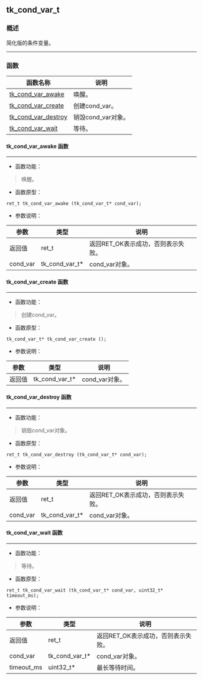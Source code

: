 ## tk\_cond\_var\_t
### 概述
 简化版的条件变量。

----------------------------------
### 函数
<p id="tk_cond_var_t_methods">

| 函数名称 | 说明 | 
| -------- | ------------ | 
| <a href="#tk_cond_var_t_tk_cond_var_awake">tk\_cond\_var\_awake</a> | 唤醒。 |
| <a href="#tk_cond_var_t_tk_cond_var_create">tk\_cond\_var\_create</a> | 创建cond_var。 |
| <a href="#tk_cond_var_t_tk_cond_var_destroy">tk\_cond\_var\_destroy</a> | 销毁cond_var对象。 |
| <a href="#tk_cond_var_t_tk_cond_var_wait">tk\_cond\_var\_wait</a> | 等待。 |
#### tk\_cond\_var\_awake 函数
-----------------------

* 函数功能：

> <p id="tk_cond_var_t_tk_cond_var_awake"> 唤醒。



* 函数原型：

```
ret_t tk_cond_var_awake (tk_cond_var_t* cond_var);
```

* 参数说明：

| 参数 | 类型 | 说明 |
| -------- | ----- | --------- |
| 返回值 | ret\_t | 返回RET\_OK表示成功，否则表示失败。 |
| cond\_var | tk\_cond\_var\_t* | cond\_var对象。 |
#### tk\_cond\_var\_create 函数
-----------------------

* 函数功能：

> <p id="tk_cond_var_t_tk_cond_var_create"> 创建cond_var。



* 函数原型：

```
tk_cond_var_t* tk_cond_var_create ();
```

* 参数说明：

| 参数 | 类型 | 说明 |
| -------- | ----- | --------- |
| 返回值 | tk\_cond\_var\_t* | cond\_var对象。 |
#### tk\_cond\_var\_destroy 函数
-----------------------

* 函数功能：

> <p id="tk_cond_var_t_tk_cond_var_destroy"> 销毁cond_var对象。



* 函数原型：

```
ret_t tk_cond_var_destroy (tk_cond_var_t* cond_var);
```

* 参数说明：

| 参数 | 类型 | 说明 |
| -------- | ----- | --------- |
| 返回值 | ret\_t | 返回RET\_OK表示成功，否则表示失败。 |
| cond\_var | tk\_cond\_var\_t* | cond\_var对象。 |
#### tk\_cond\_var\_wait 函数
-----------------------

* 函数功能：

> <p id="tk_cond_var_t_tk_cond_var_wait"> 等待。



* 函数原型：

```
ret_t tk_cond_var_wait (tk_cond_var_t* cond_var, uint32_t* timeout_ms);
```

* 参数说明：

| 参数 | 类型 | 说明 |
| -------- | ----- | --------- |
| 返回值 | ret\_t | 返回RET\_OK表示成功，否则表示失败。 |
| cond\_var | tk\_cond\_var\_t* | cond\_var对象。 |
| timeout\_ms | uint32\_t* | 最长等待时间。 |
